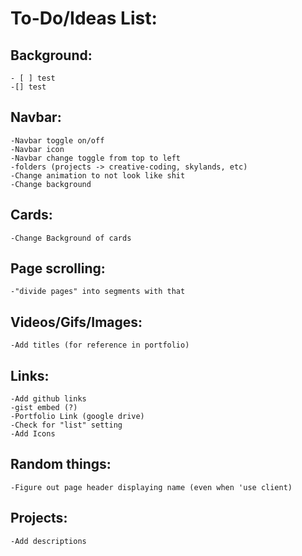 # To-Do/Ideas List:

## Background:
    - [ ] test
    -[] test

## Navbar:
    -Navbar toggle on/off
    -Navbar icon
    -Navbar change toggle from top to left
    -folders (projects -> creative-coding, skylands, etc)
    -Change animation to not look like shit
    -Change background

## Cards:
    -Change Background of cards

## Page scrolling:
    -"divide pages" into segments with that

## Videos/Gifs/Images:
    -Add titles (for reference in portfolio)

## Links:
    -Add github links
    -gist embed (?)
    -Portfolio Link (google drive)
    -Check for "list" setting
    -Add Icons

## Random things:
    -Figure out page header displaying name (even when 'use client)

## Projects:
    -Add descriptions